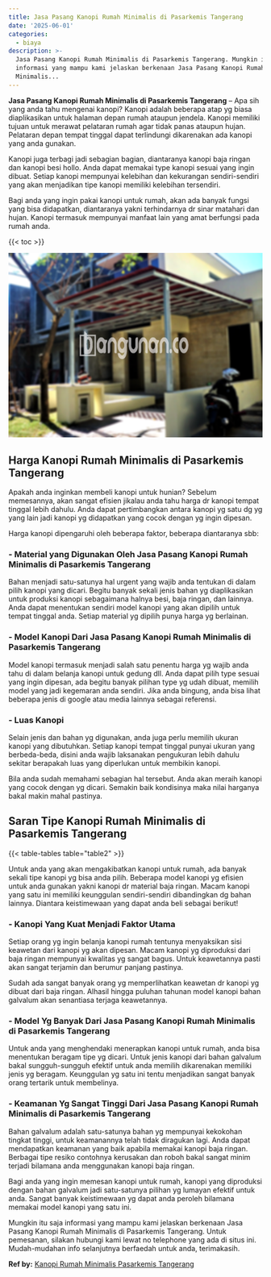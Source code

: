 ```yaml
---
title: Jasa Pasang Kanopi Rumah Minimalis di Pasarkemis Tangerang
date: '2025-06-01'
categories:
  - biaya
description: >-
  Jasa Pasang Kanopi Rumah Minimalis di Pasarkemis Tangerang. Mungkin itu saja
  informasi yang mampu kami jelaskan berkenaan Jasa Pasang Kanopi Rumah
  Minimalis...
---
```


**Jasa Pasang Kanopi Rumah Minimalis di Pasarkemis Tangerang** – Apa sih yang anda tahu mengenai kanopi? Kanopi adalah beberapa atap yg biasa diaplikasikan untuk halaman depan rumah ataupun jendela. Kanopi memiliki tujuan untuk merawat pelataran rumah agar tidak panas ataupun hujan. Pelataran depan tempat tinggal dapat terlindungi dikarenakan ada kanopi yang anda gunakan.

Kanopi juga terbagi jadi sebagian bagian, diantaranya kanopi baja ringan dan kanopi besi hollo. Anda dapat memakai type kanopi sesuai yang ingin dibuat. Setiap kanopi mempunyai kelebihan dan kekurangan sendiri-sendiri yang akan menjadikan tipe kanopi memiliki kelebihan tersendiri.

Bagi anda yang ingin pakai kanopi untuk rumah, akan ada banyak fungsi yang bisa didapatkan, diantaranya yakni terhindarnya dr sinar matahari dan hujan. Kanopi termasuk mempunyai manfaat lain yang amat berfungsi pada rumah anda.

{{< toc >}}

![Jasa Pasang Kanopi Rumah Minimalis di Pasarkemis Tangerang](/images/harga-kanopi-minimalis-11.png)

## Harga Kanopi Rumah Minimalis di Pasarkemis Tangerang

Apakah anda inginkan membeli kanopi untuk hunian? Sebelum memesannya, akan sangat efisien jikalau anda tahu harga dr kanopi tempat tinggal lebih dahulu. Anda dapat pertimbangkan antara kanopi yg satu dg yg yang lain jadi kanopi yg didapatkan yang cocok dengan yg ingin dipesan.

Harga kanopi dipengaruhi oleh beberapa faktor, beberapa diantaranya sbb:

### \- Material yang Digunakan Oleh Jasa Pasang Kanopi Rumah Minimalis di Pasarkemis Tangerang

Bahan menjadi satu-satunya hal urgent yang wajib anda tentukan di dalam pilih kanopi yang dicari. Begitu banyak sekali jenis bahan yg diaplikasikan untuk produksi kanopi sebagaimana halnya besi, baja ringan, dan lainnya. Anda dapat menentukan sendiri model kanopi yang akan dipilih untuk tempat tinggal anda. Setiap material yg dipilih punya harga yg berlainan.

### \- Model Kanopi Dari Jasa Pasang Kanopi Rumah Minimalis di Pasarkemis Tangerang

Model kanopi termasuk menjadi salah satu penentu harga yg wajib anda tahu di dalam belanja kanopi untuk gedung dll. Anda dapat pilih type sesuai yang ingin dipesan, ada begitu banyak pilihan type yg udah dibuat, memilih model yang jadi kegemaran anda sendiri. Jika anda bingung, anda bisa lihat beberapa jenis di google atau media lainnya sebagai referensi.

### \- Luas Kanopi

Selain jenis dan bahan yg digunakan, anda juga perlu memilih ukuran kanopi yang dibutuhkan. Setiap kanopi tempat tinggal punyai ukuran yang berbeda-beda, disini anda wajib laksanakan pengukuran lebih dahulu sekitar berapakah luas yang diperlukan untuk membikin kanopi.

Bila anda sudah memahami sebagian hal tersebut. Anda akan meraih kanopi yang cocok dengan yg dicari. Semakin baik kondisinya maka nilai harganya bakal makin mahal pastinya.

## Saran Tipe Kanopi Rumah Minimalis di Pasarkemis Tangerang

{{< table-tables table="table2" >}}

Untuk anda yang akan mengakibatkan kanopi untuk rumah, ada banyak sekali tipe kanopi yg bisa anda pilih. Beberapa model kanopi yg efisien untuk anda gunakan yakni kanopi dr material baja ringan. Macam kanopi yang satu ini memiliki keunggulan sendiri-sendiri dibandingkan dg bahan lainnya. Diantara keistimewaan yang dapat anda beli sebagai berikut!

### \- Kanopi Yang Kuat Menjadi Faktor Utama

Setiap orang yg ingin belanja kanopi rumah tentunya menyaksikan sisi keawetan dari kanopi yg akan dipesan. Macam kanopi yg diproduksi dari baja ringan mempunyai kwalitas yg sangat bagus. Untuk keawetannya pasti akan sangat terjamin dan berumur panjang pastinya.

Sudah ada sangat banyak orang yg memperlihatkan keawetan dr kanopi yg dibuat dari baja ringan. Alhasil hingga puluhan tahunan model kanopi bahan galvalum akan senantiasa terjaga keawetannya.

### \- Model Yg Banyak Dari Jasa Pasang Kanopi Rumah Minimalis di Pasarkemis Tangerang

Untuk anda yang menghendaki menerapkan kanopi untuk rumah, anda bisa menentukan beragam tipe yg dicari. Untuk jenis kanopi dari bahan galvalum bakal sungguh-sungguh efektif untuk anda memilih dikarenakan memiliki jenis yg beragam. Keunggulan yg satu ini tentu menjadikan sangat banyak orang tertarik untuk membelinya.

### \- Keamanan Yg Sangat Tinggi Dari Jasa Pasang Kanopi Rumah Minimalis di Pasarkemis Tangerang

Bahan galvalum adalah satu-satunya bahan yg mempunyai kekokohan tingkat tinggi, untuk keamanannya telah tidak diragukan lagi. Anda dapat mendapatkan keamanan yang baik apabila memakai kanopi baja ringan. Berbagai tipe resiko contohnya kerusakan dan roboh bakal sangat minim terjadi bilamana anda menggunakan kanopi baja ringan.

Bagi anda yang ingin memesan kanopi untuk rumah, kanopi yang diproduksi dengan bahan galvalum jadi satu-satunya pilihan yg lumayan efektif untuk anda. Sangat banyak keistimewaan yg dapat anda peroleh bilamana memakai model kanopi yang satu ini.

Mungkin itu saja informasi yang mampu kami jelaskan berkenaan Jasa Pasang Kanopi Rumah Minimalis di Pasarkemis Tangerang. Untuk pemesanan, silakan hubungi kami lewat no telephone yang ada di situs ini. Mudah-mudahan info selanjutnya berfaedah untuk anda, terimakasih.

**Ref by:**  [Kanopi Rumah Minimalis Pasarkemis Tangerang](https://id.wikipedia.org/wiki/Kanopi)
